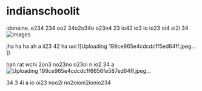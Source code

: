 # indianschoolit
idoneine.  e234 234 oo2 34o2o34o o23n4 23 io42 io3 io io23 oi4 oi2i 34
![images](https://github.com/eduffield9/indianschoolit/assets/152788646/61c339a7-1475-499a-a2e7-39e47ad77734)


jha ha ha ah a ii23 42 ha uoi 
![Uploading 199ce965e4cdcdc1f5ed64ff.jpeg…()

hah rat wchi 2on3 no23no o23oi n io2 34 
a ![Uploading 199ce965e4cdcdc1f6656fe587ed64ff.jpeg…]()

34 
3 4i
a   io oi23 noo2i no2oioni2ionio234 
